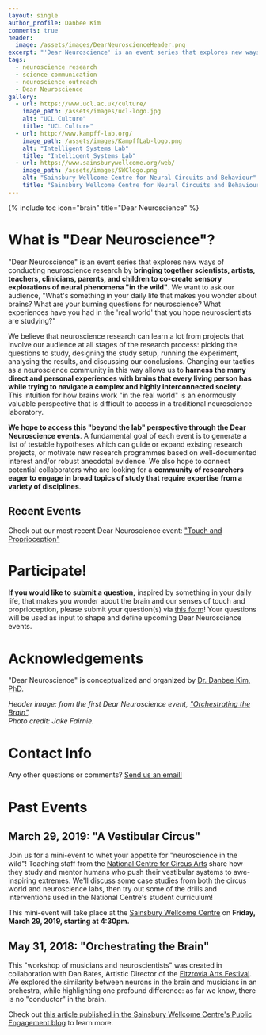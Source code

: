 ```yaml
---
layout: single
author_profile: Danbee Kim
comments: true
header:
  image: /assets/images/DearNeuroscienceHeader.png
excerpt: "'Dear Neuroscience' is an event series that explores new ways of conducting neuroscience research by bringing together scientists, artists, parents, and children to co-create sensory explorations of neural phenomena 'in the wild'."
tags:
  - neuroscience research
  - science communication
  - neuroscience outreach
  - Dear Neuroscience
gallery:
  - url: https://www.ucl.ac.uk/culture/
    image_path: /assets/images/ucl-logo.jpg
    alt: "UCL Culture"
    title: "UCL Culture"
  - url: http://www.kampff-lab.org/
    image_path: /assets/images/KampffLab-logo.png
    alt: "Intelligent Systems Lab"
    title: "Intelligent Systems Lab"
  - url: https://www.sainsburywellcome.org/web/
    image_path: /assets/images/SWClogo.png
    alt: "Sainsbury Wellcome Centre for Neural Circuits and Behaviour"
    title: "Sainsbury Wellcome Centre for Neural Circuits and Behaviour"
---
```


{% include toc icon="brain" title="Dear Neuroscience" %}

# What is "Dear Neuroscience"?

"Dear Neuroscience" is an event series that explores new ways of conducting neuroscience research by **bringing together scientists, artists, teachers, clinicians, parents, and children to co-create sensory explorations of neural phenomena "in the wild"**. We want to ask our audience, "What's something in your daily life that makes you wonder about brains? What are your burning questions for neuroscience? What experiences have you had in the 'real world' that you hope neuroscientists are studying?"

We believe that neuroscience research can learn a lot from projects that involve our audience at all stages of the research process: picking the questions to study, designing the study setup, running the experiment, analysing the results, and discussing our conclusions. Changing our tactics as a neuroscience community in this way allows us to **harness the many direct and personal experiences with brains that every living person has while trying to navigate a complex and highly interconnected society**. This intuition for how brains work "in the real world" is an enormously valuable perspective that is difficult to access in a traditional neuroscience laboratory.

**We hope to access this "beyond the lab" perspective through the Dear Neuroscience events**. A fundamental goal of each event is to generate a list of testable hypotheses which can guide or expand existing research projects, or motivate new research programmes based on well-documented interest and/or robust anecdotal evidence. We also hope to connect potential collaborators who are looking for a **community of researchers eager to engage in broad topics of study that require expertise from a variety of disciplines**.

## Recent Events

Check out our most recent Dear Neuroscience event: ["Touch and Proprioception"](/DearNeuroscience/TouchProprioception/)

# Participate!

**If you would like to submit a question,** inspired by something in your daily life, that makes you wonder about the brain and our senses of touch and proprioception, please submit your question(s) via [this form](https://forms.gle/u4KBCusofMndqjNa7)! Your questions will be used as input to shape and define upcoming Dear Neuroscience events.

# Acknowledgements

"Dear Neuroscience" is conceptualized and organized by [Dr. Danbee Kim, PhD](http://www.danbeekim.org/).

_Header image: from the first Dear Neuroscience event, ["Orchestrating the Brain"](https://www.sainsburywellcome.org/web/public-engagement/orchestrating-brain)._  
_Photo credit: Jake Fairnie._

# Contact Info

Any other questions or comments? [Send us an email!](mailto:everymindonline@protonmail.com)

# Past Events

## March 29, 2019: "A Vestibular Circus"

Join us for a mini-event to whet your appetite for "neuroscience in the wild"! Teaching staff from the [National Centre for Circus Arts](https://www.nationalcircus.org.uk/) share how they study and mentor humans who push their vestibular systems to awe-inspiring extremes. We'll discuss some case studies from both the circus world and neuroscience labs, then try out some of the drills and interventions used in the National Centre's student curriculum!

This mini-event will take place at the [Sainsbury Wellcome Centre](https://goo.gl/maps/BtRHagPzAuF2) on **Friday, March 29, 2019, starting at 4:30pm.**

## May 31, 2018: "Orchestrating the Brain"

This "workshop of musicians and neuroscientists" was created in collaboration with Dan Bates, Artistic Director of the [Fitzrovia Arts Festival](http://www.fitzfest.co.uk/). We explored the similarity between neurons in the brain and musicians in an orchestra, while highlighting one profound difference: as far we know, there is no "conductor" in the brain.

Check out [this article published in the Sainsbury Wellcome Centre's Public Engagement blog](https://www.sainsburywellcome.org/web/public-engagement/orchestrating-brain) to learn more.
